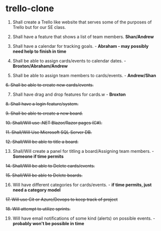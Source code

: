 # trello-clone
1. Shall create a Trello like website that serves some of the purposes of Trello but for our SE class.

2. Shall have a feature that shows a list of team members. **Shan/Andrew**

3. Shall have a calendar for tracking goals. - **Abraham - may possibly need help to finish in time**

4. Shall be able to assign cards/events to calendar dates. - **Broxton/Abraham/Andrew**

5. Shall be able to assign team members to cards/events. - **Andrew/Shan**

~~6. Shall be able to create new cards/events.~~

7. Shall have drag and drop features for cards.w - **Broxton**

~~8. Shall have a login feature/system.~~

~~9. Shall be able to create a new board.~~

~~10. Shall/Will use .NET Blazor/Razor pages (C#).~~

~~11. Shall/Will Use Microsoft SQL Server DB.~~

~~12. Shall/Will be able to title a board.~~

13. Shall/Will create a panel for titling a board/Assigning team members. - **Someone if time permits**

~~14. Shall/Will be able to Delete cards/events.~~

~~15. Shall/Will be able to Delete boards.~~

16. Will have different categories for cards/events. - **if time permits, just need a category model**

~~17. Will use Git or Azure/Devops to keep track of project~~

~~18. Will attempt to utilize sprints.~~

19. Will have email notifications of some kind (alerts) on possible events. - **probably won't be possible in time**
